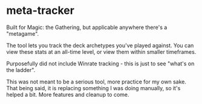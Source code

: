 # meta-tracker
Built for Magic: the Gathering, but applicable anywhere there's a "metagame". 

The tool lets you track the deck archetypes you've played against. You can view these stats at an all-time level, or view them within smaller timeframes. 

Purposefully did not include Winrate tracking - this is just to see "what's on the ladder". 

This was not meant to be a serious tool, more practice for my own sake. That being said, it is replacing something I was doing manually, so it's helped a bit. More features and cleanup to come. 
